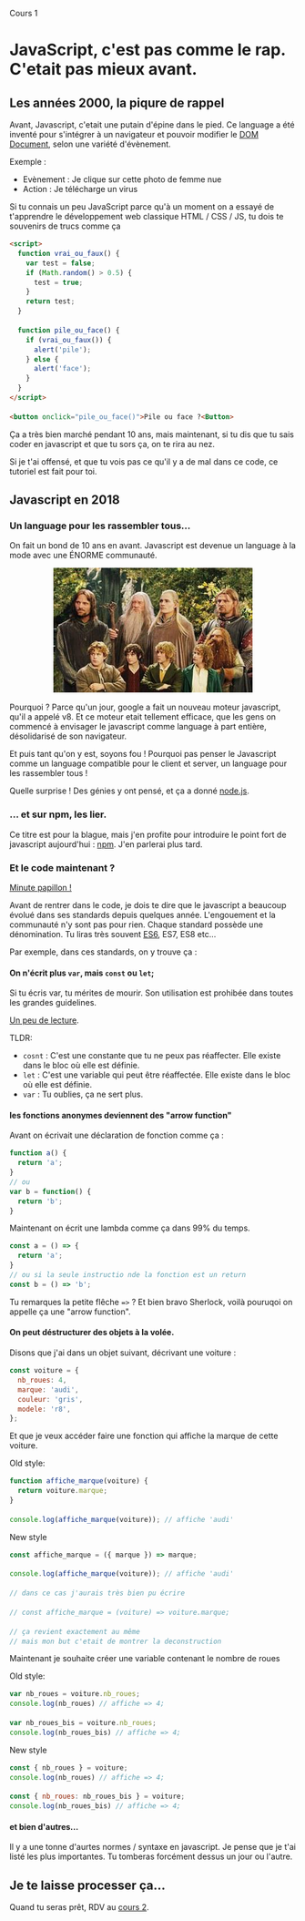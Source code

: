 Cours 1

# JavaScript, c'est pas comme le rap. C'etait pas mieux avant.

## Les années 2000, la piqure de rappel

Avant, Javascript, c'etait une putain d'épine dans le pied. Ce language a été inventé pour s'intégrer à un navigateur et pouvoir modifier le [DOM Document](https://www.w3schools.com/jsref/dom_obj_document.asp), selon une variété d'évènement.

Exemple :

- Evènement : Je clique sur cette photo de femme nue
- Action : Je télécharge un virus

Si tu connais un peu JavaScript parce qu'à un moment on a essayé de t'apprendre le développement web classique HTML / CSS / JS, tu dois te souvenirs de trucs comme ça

```html
<script>
  function vrai_ou_faux() {
    var test = false;
    if (Math.random() > 0.5) {
      test = true;
    }
    return test;
  }

  function pile_ou_face() {
    if (vrai_ou_faux()) {
      alert('pile');
    } else {
      alert('face');
    }
  }
</script>

<button onclick="pile_ou_face()">Pile ou face ?<Button>
```

Ça a très bien marché pendant 10 ans, mais maintenant, si tu dis que tu sais coder en javascript et que tu sors ça, on te rira au nez.

Si je t'ai offensé, et que tu vois pas ce qu'il y a de mal dans ce code, ce tutoriel est fait pour toi.

## Javascript en 2018

### Un language pour les rassembler tous...

On fait un bond de 10 ans en avant.
Javascript est devenue un language à la mode avec une ÉNORME communauté.

<p align="center">
  <img src="./img/communaute.jpg" alt="La communauté de l'anneau">
</p>

Pourquoi ? Parce qu'un jour, google a fait un nouveau moteur javascript, qu'il a appelé v8. Et ce moteur etait tellement efficace, que les gens on commencé à envisager le javascript comme language à part entière, désolidarisé de son navigateur.

Et puis tant qu'on y est, soyons fou ! Pourquoi pas penser le Javascript comme un language compatible pour le client et server, un language pour les rassembler tous !

Quelle surprise ! Des génies y ont pensé, et ça a donné [node.js](https://nodejs.org).

### ... et sur npm, les lier.

Ce titre est pour la blague, mais j'en profite pour introduire le point fort de javascript aujourd'hui : [npm](https://www.npmjs.com). J'en parlerai plus tard.

### Et le code maintenant ?

[Minute papillon !](https://www.youtube.com/channel/UCBOEy0ETYHd5gWQ2DayMv_g)

Avant de rentrer dans le code, je dois te dire que le javascript a beaucoup évolué dans ses standards depuis quelques année. L'engouement et la communauté n'y sont pas pour rien. Chaque standard possède une dénomination. Tu liras très souvent [ES6](http://es6-features.org/#Constants), ES7, ES8 etc...

Par exemple, dans ces standards, on y trouve ça :

#### On n'écrit plus `var`, mais `const` ou `let`;

Si tu écris var, tu mérites de mourir. Son utilisation est prohibée dans toutes les grandes guidelines.

[Un peu de lecture](https://medium.com/@vincent.bocquet/var-let-const-en-js-quelles-diff%C3%A9rences-b0f14caa2049).

TLDR:

  - `cosnt` : C'est une constante que tu ne peux pas réaffecter. Elle existe dans le bloc où elle est définie.
  - `let` : C'est une variable qui peut être réaffectée. Elle existe dans le bloc où elle est définie.
  - `var` : Tu oublies, ça ne sert plus.

#### les fonctions anonymes deviennent des "arrow function"

Avant on écrivait une déclaration de fonction comme ça :

```js
function a() {
  return 'a';
}
// ou
var b = function() {
  return 'b';
}
```

Maintenant on écrit une lambda comme ça dans 99% du temps.

```js
const a = () => {
  return 'a';
}
// ou si la seule instructio nde la fonction est un return
const b = () => 'b';
```

Tu remarques la petite flêche `=>` ? Et bien bravo Sherlock, voilà pouruqoi on appelle ça une "arrow function".

#### On peut déstructurer des objets à la volée.

Disons que j'ai dans un objet suivant, décrivant une voiture :

```js
const voiture = {
  nb_roues: 4,
  marque: 'audi',
  couleur: 'gris',
  modele: 'r8',
};
```

Et que je veux accéder faire une fonction qui affiche la marque de cette voiture.

Old style:

```js
function affiche_marque(voiture) {
  return voiture.marque;
}

console.log(affiche_marque(voiture)); // affiche 'audi'
```

New style

```js
const affiche_marque = ({ marque }) => marque;

console.log(affiche_marque(voiture)); // affiche 'audi'

// dans ce cas j'aurais très bien pu écrire

// const affiche_marque = (voiture) => voiture.marque;

// ça revient exactement au même
// mais mon but c'etait de montrer la deconstruction
```

Maintenant je souhaite créer une variable contenant le nombre de roues

Old style:

```js
var nb_roues = voiture.nb_roues;
console.log(nb_roues) // affiche => 4;

var nb_roues_bis = voiture.nb_roues;
console.log(nb_roues_bis) // affiche => 4;
```

New style

```js
const { nb_roues } = voiture;
console.log(nb_roues) // affiche => 4;

const { nb_roues: nb_roues_bis } = voiture;
console.log(nb_roues_bis) // affiche => 4;

```

#### et bien d'autres...

Il y a une tonne d'aurtes normes / syntaxe en javascript. Je pense que je t'ai listé les plus importantes. Tu tomberas forcément dessus un jour ou l'autre.


## Je te laisse processer ça...

Quand tu seras prêt, RDV au [cours 2](../2).

